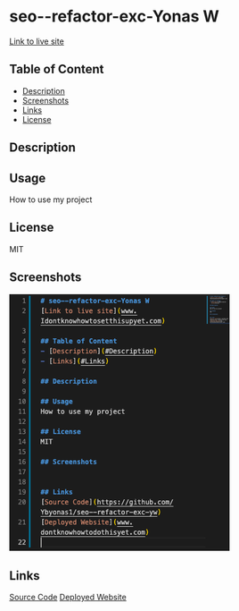 # seo--refactor-exc-Yonas W
[Link to live site](www.Idontknowhowtosetthisupyet.com)

## Table of Content
- [Description](#Description)
- [Screenshots](#Screenshots)
- [Links](#Links)
- [License](#License)

## Description

## Usage
How to use my project

## License
MIT

## Screenshots
![Seo refactor YW](assets/images/seorefyw.png)

## Links
[Source Code](https://github.com/Ybyonas1/seo--refactor-exc-yw)
[Deployed Website](www.dontknowhowtodothisyet.com)
